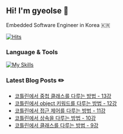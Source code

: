 ## Hi! I'm gyeolse 👋

Embedded Software Engineer in Korea 🇰🇷

[![Hits](https://hits.seeyoufarm.com/api/count/incr/badge.svg?url=https%3A%2F%2Fgithub.com%2Fgyeolse&count_bg=%233D51C8&title_bg=%23030303&icon=&icon_color=%23E7E7E7&title=%F0%9F%8C%8A+Today%27s+visits+%2F+Total+visits&edge_flat=false)](https://hits.seeyoufarm.com)


### Language & Tools

[![My Skills](https://skillicons.dev/icons?i=git,cpp,vim,qt,kotlin,vscode,androidstudio,notion)](https://skillicons.dev)



### Latest Blog Posts ✏️

- [코틀린에서 중첩 클래스를 다루는 방법 - 13강](https://wave-dev-log.tistory.com/25)
- [코틀린에서 object 키워드를 다루는 방법 - 12강](https://wave-dev-log.tistory.com/24)
- [코틀린에서 접근 제어를 다루는 방법 - 11강](https://wave-dev-log.tistory.com/23)
- [코틀린에서 상속을 다루는 방법 - 10강](https://wave-dev-log.tistory.com/22)
- [코틀린에서 클래스를 다루는 방법 - 9강](https://wave-dev-log.tistory.com/21)

